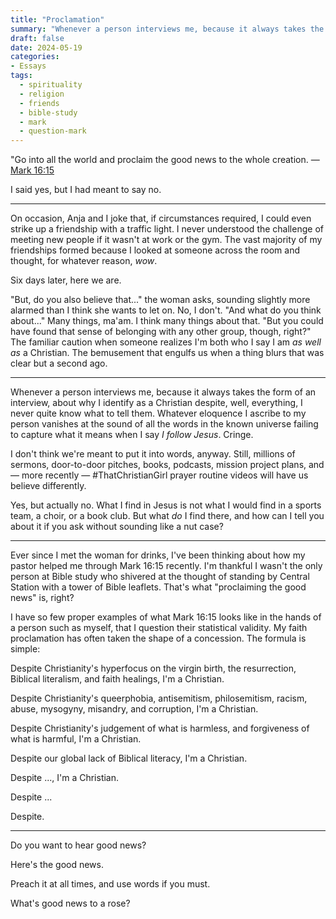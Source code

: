 ```yaml
---
title: "Proclamation"
summary: "Whenever a person interviews me, because it always takes the form of an interview, about why I identify as a Christian despite, well, everything, I never quite know what to tell them. Whatever eloquence I ascribe to my person vanishes at the sound of all the words in the known universe failing to capture what it means when I say _I follow Jesus_. Cringe."
draft: false
date: 2024-05-19
categories:
- Essays
tags:
  - spirituality
  - religion
  - friends
  - bible-study
  - mark
  - question-mark
---
```


"Go into all the world and proclaim the good news to the whole creation. — [Mark 16:15](https://www.biblegateway.com/passage/?search=Mark+16%3A15&version=NRSVA)

I said yes, but I had meant to say no.

---

On occasion, Anja and I joke that, if circumstances required, I could even strike up a friendship with a traffic light. I never understood the challenge of meeting new people if it wasn't at work or the gym. The vast majority of my friendships formed because I looked at someone across the room and thought, for whatever reason, _wow_.

Six days later, here we are.

"But, do you also believe that..." the woman asks, sounding slightly more alarmed than I think she wants to let on. No, I don't. "And what do you think about..." Many things, ma'am. I think many things about that. "But you could have found that sense of belonging with any other group, though, right?" The familiar caution when someone realizes I'm both who I say I am _as well as_ a Christian. The bemusement that engulfs us when a thing blurs that was clear but a second ago.

---

Whenever a person interviews me, because it always takes the form of an interview, about why I identify as a Christian despite, well, everything, I never quite know what to tell them. Whatever eloquence I ascribe to my person vanishes at the sound of all the words in the known universe failing to capture what it means when I say _I follow Jesus_. Cringe.

I don't think we're meant to put it into words, anyway. Still, millions of sermons, door-to-door pitches, books, podcasts, mission project plans, and — more recently — #ThatChristianGirl prayer routine videos will have us believe differently.

Yes, but actually no. What I find in Jesus is not what I would find in a sports team, a choir, or a book club. But what _do_ I find there, and how can I tell you about it if you ask without sounding like a nut case?

---

Ever since I met the woman for drinks, I've been thinking about how my pastor helped me through Mark 16:15 recently. I'm thankful I wasn't the only person at Bible study who shivered at the thought of standing by Central Station with a tower of Bible leaflets. That's what "proclaiming the good news" is, right?

I have so few proper examples of what Mark 16:15 looks like in the hands of a person such as myself, that I question their statistical validity. My faith proclamation has often taken the shape of a concession. The formula is simple:

Despite Christianity's hyperfocus on the virgin birth, the resurrection, Biblical literalism, and faith healings, I'm a Christian.

Despite Christianity's queerphobia, antisemitism, philosemitism, racism, abuse, mysogyny, misandry, and corruption, I'm a Christian.

Despite Christianity's judgement of what is harmless, and forgiveness of what is harmful, I'm a Christian.

Despite our global lack of Biblical literacy, I'm a Christian.

Despite ..., I'm a Christian.

Despite ...

Despite.

---

Do you want to hear good news?

Here's the good news.

Preach it at all times, and use words if you must.

What's good news to a rose?
